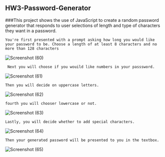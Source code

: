 ## HW3-Password-Generator

###This project shows the use of JavaScript to create a random password generator that responds to user selections of length and type of characters they want in a password.
    

    You're first presented with a prompt asking how long you would like your password to be. Choose a length of at least 8 characters and no more than 128 characters
![Screenshot (60)](https://user-images.githubusercontent.com/79488120/115156480-74118600-a052-11eb-81bb-836713795a67.png)


     Next you will choose if you wouild like numbers in your passsword.
![Screenshot (61)](https://user-images.githubusercontent.com/79488120/115156481-74118600-a052-11eb-8fa8-b3f76f609c21.png)


    Then you will decide on uppercase letters.
![Screenshot (62)](https://user-images.githubusercontent.com/79488120/115156482-74aa1c80-a052-11eb-954c-b08e82c15d4d.png)


    fourth you will chooser lowercase or not.
![Screenshot (63)](https://user-images.githubusercontent.com/79488120/115156483-74aa1c80-a052-11eb-8c6a-8bbcfdde8020.png)


    Lastly, you will decide whether to add special characters.
![Screenshot (64)](https://user-images.githubusercontent.com/79488120/115156484-74aa1c80-a052-11eb-8c06-724ecb1f71da.png)


    Then your generated password will be presented to you in the textbox.
![Screenshot (65)](https://user-images.githubusercontent.com/79488120/115156485-7542b300-a052-11eb-90ce-e5643f0ba28f.png)
